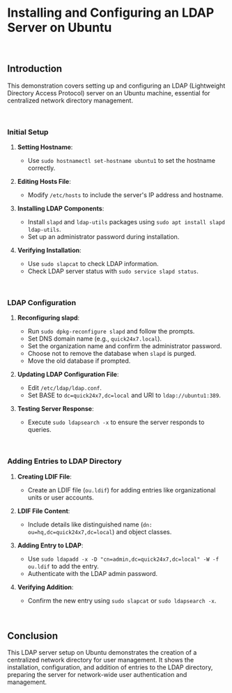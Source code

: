 # Installing and Configuring an LDAP Server on Ubuntu

<br>

## Introduction

This demonstration covers setting up and configuring an LDAP (Lightweight Directory Access Protocol) server on an Ubuntu machine, essential for centralized network directory management.

<br>

### Initial Setup

1. **Setting Hostname**:
   - Use `sudo hostnamectl set-hostname ubuntu1` to set the hostname correctly.

2. **Editing Hosts File**:
   - Modify `/etc/hosts` to include the server's IP address and hostname.

3. **Installing LDAP Components**:
   - Install `slapd` and `ldap-utils` packages using `sudo apt install slapd ldap-utils`.
   - Set up an administrator password during installation.

4. **Verifying Installation**:
   - Use `sudo slapcat` to check LDAP information.
   - Check LDAP server status with `sudo service slapd status`.

<br>

### LDAP Configuration

1. **Reconfiguring slapd**:
   - Run `sudo dpkg-reconfigure slapd` and follow the prompts.
   - Set DNS domain name (e.g., `quick24x7.local`).
   - Set the organization name and confirm the administrator password.
   - Choose not to remove the database when `slapd` is purged.
   - Move the old database if prompted.

2. **Updating LDAP Configuration File**:
   - Edit `/etc/ldap/ldap.conf`.
   - Set BASE to `dc=quick24x7,dc=local` and URI to `ldap://ubuntu1:389`.

3. **Testing Server Response**:
   - Execute `sudo ldapsearch -x` to ensure the server responds to queries.

<br>

### Adding Entries to LDAP Directory

1. **Creating LDIF File**:
   - Create an LDIF file (`ou.ldif`) for adding entries like organizational units or user accounts.

2. **LDIF File Content**:
   - Include details like distinguished name (`dn: ou=hq,dc=quick24x7,dc=local`) and object classes.

3. **Adding Entry to LDAP**:
   - Use `sudo ldapadd -x -D "cn=admin,dc=quick24x7,dc=local" -W -f ou.ldif` to add the entry.
   - Authenticate with the LDAP admin password.

4. **Verifying Addition**:
   - Confirm the new entry using `sudo slapcat` or `sudo ldapsearch -x`.

<br>

## Conclusion

This LDAP server setup on Ubuntu demonstrates the creation of a centralized network directory for user management. It shows the installation, configuration, and addition of entries to the LDAP directory, preparing the server for network-wide user authentication and management.
